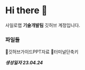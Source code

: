 # Hi there 👋

사일로랩 **기술개발팀** 깃허브 계정입니다.



### 파일들
📕깃허브가이드PPT자료        🍋터미널단축키


***생성일자 23.04.24***

<!--
**SILO-KSH/SILO-KSH** is a ✨ _special_ ✨ repository because its `README.md` (this file) appears on your GitHub profile.

Here are some ideas to get you started:

- 🔭 I’m currently working on ...
- 🌱 I’m currently learning ...
- 👯 I’m looking to collaborate on ...
- 🤔 I’m looking for help with ...
- 💬 Ask me about ...
- 📫 How to reach me: ...
- 😄 Pronouns: ...
- ⚡ Fun fact: ...
-->
